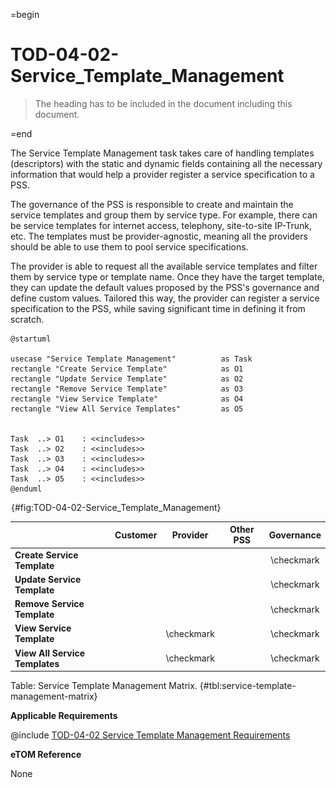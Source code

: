 =begin

# TOD-04-02-Service_Template_Management

> The heading has to be included in the document including this document.

=end

The Service Template Management task takes care of handling templates (descriptors) with the static and dynamic fields containing all the necessary information that would help a provider register a service specification to a PSS.

The governance of the PSS is responsible to create and maintain the service templates and group them by service type.
For example, there can be service templates for internet access, telephony, site-to-site IP-Trunk, etc.
The templates must be provider-agnostic, meaning all the providers should be able to use them to pool service specifications.

The provider is able to request all the available service templates and filter them by service type or template name.
Once they have the target template, they can update the default values proposed by the PSS's governance and define custom values.
Tailored this way, the provider can register a service specification to the PSS, while saving significant time in defining it from scratch.

```plantuml
@startuml

usecase "Service Template Management"          as Task
rectangle "Create Service Template"            as O1
rectangle "Update Service Template"            as O2
rectangle "Remove Service Template"            as O3
rectangle "View Service Template"	           as O4
rectangle "View All Service Templates"	       as O5


Task  ..> O1    : <<includes>>
Task  ..> O2    : <<includes>>
Task  ..> O3    : <<includes>>
Task  ..> O4    : <<includes>>
Task  ..> O5    : <<includes>>
@enduml

```

![**TOD-04-02**: Service Template Management](../../common/pixel.png){#fig:TOD-04-02-Service_Template_Management}

|                                | Customer |  Provider  | Other PSS | Governance |
|--------------------------------|:--------:|:----------:|:---------:|:----------:|
| **Create Service Template**    |          |            |           | \checkmark |
| **Update Service Template**    |          |            |           | \checkmark |
| **Remove Service Template**    |          |            |           | \checkmark |
| **View Service Template**      |          | \checkmark |           | \checkmark |
| **View All Service Templates** |          | \checkmark |           | \checkmark |

Table: Service Template Management Matrix. {#tbl:service-template-management-matrix}

**Applicable Requirements**

@include [TOD-04-02 Service Template Management Requirements](requirements/TOD-04-02-Service_Template_Management-requirements.md)

**eTOM Reference**

None
